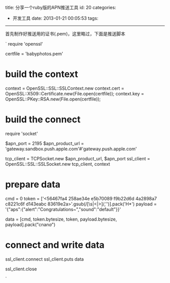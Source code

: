 title: 分享一个ruby版的APN推送工具
id: 20
categories:
  - 开发工具
date: 2013-01-21 00:05:53
tags:
---

首先制作好推送用的证书(.pem)，这里略过，下面是推送脚本

`
require 'openssl'

certfile = 'babyphotos.pem'

# build the context
context = OpenSSL::SSL::SSLContext.new
context.cert = OpenSSL::X509::Certificate.new(File.open(certfile));
context.key = OpenSSL::PKey::RSA.new(File.open(certfile));

# build the connect
require 'socket'

$apn_port = 2195
$apn_product_url = 'gateway.sandbox.push.apple.com'#'gateway.push.apple.com'

tcp_client = TCPSocket.new $apn_product_url, $apn_port
ssl_client = OpenSSL::SSL::SSLSocket.new tcp_client, context

# prepare data
cmd = 0
token = ['<56467fa4 258ae34e e5b70089 f9b22d6d 4a2898a7 c8221c6f d143eabc 83619e2a>'.gsub(/[\s|<|>]/,'')].pack('H*')
payload = '{"aps":{"alert":"Congratulations~","sound":"default"}}'

data = [cmd, token.bytesize, token, payload.bytesize, payload].pack("cna*na*")
# connect and write data
ssl_client.connect
ssl_client.puts data

ssl_client.close

`